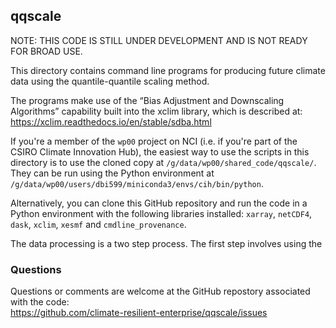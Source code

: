 ## qqscale

NOTE: THIS CODE IS STILL UNDER DEVELOPMENT AND IS NOT READY FOR BROAD USE.

This directory contains command line programs for producing future climate data
using the quantile-quantile scaling method.

The programs make use of the “Bias Adjustment and Downscaling Algorithms” capability built into the xclim library,
which is described at:  
https://xclim.readthedocs.io/en/stable/sdba.html

If you're a member of the `wp00` project on NCI
(i.e. if you're part of the CSIRO Climate Innovation Hub),
the easiest way to use the scripts in this directory is to use the cloned copy at `/g/data/wp00/shared_code/qqscale/`.
They can be run using the Python environment at `/g/data/wp00/users/dbi599/miniconda3/envs/cih/bin/python`.

Alternatively, you can clone this GitHub repository
and run the code in a Python environment with the following libraries installed:
`xarray`, `netCDF4`, `dask`, `xclim`, `xesmf`  and `cmdline_provenance`.

The data processing is a two step process.
The first step involves using the 


### Questions

Questions or comments are welcome at the GitHub repostory
associated with the code:  
https://github.com/climate-resilient-enterprise/qqscale/issues
